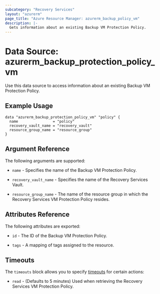 ```yaml
---
subcategory: "Recovery Services"
layout: "azurerm"
page_title: "Azure Resource Manager: azurerm_backup_policy_vm"
description: |-
  Gets information about an existing Backup VM Protection Policy.
---
```


# Data Source: azurerm_backup_protection_policy_vm

Use this data source to access information about an existing Backup VM Protection Policy.

## Example Usage

```hcl
data "azurerm_backup_protection_policy_vm" "policy" {
  name                = "policy"
  recovery_vault_name = "recovery_vault"
  resource_group_name = "resource_group"
}
```

## Argument Reference

The following arguments are supported:

* `name` - Specifies the name of the Backup VM Protection Policy.

* `recovery_vault_name` - Specifies the name of the Recovery Services Vault.

* `resource_group_name` - The name of the resource group in which the Recovery Services VM Protection Policy resides.

## Attributes Reference

The following attributes are exported:

* `id` - The ID of the Backup VM Protection Policy.

* `tags` - A mapping of tags assigned to the resource.


## Timeouts

The `timeouts` block allows you to specify [timeouts](https://www.terraform.io/docs/configuration/resources.html#timeouts) for certain actions:

* `read` - (Defaults to 5 minutes) Used when retrieving the Recovery Services VM Protection Policy.
